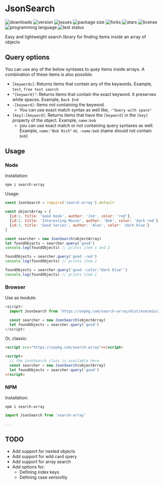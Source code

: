 # JsonSearch
<img alt="downloads" src="https://img.shields.io/npm/dt/search-array?style=flat-square"> <img alt="version" src="https://img.shields.io/npm/v/search-array?style=flat-square"> <img alt="issues" src="https://img.shields.io/github/issues/ferrriii/JsonSearch?style=flat-square"> <img alt="package size" src="https://img.shields.io/bundlephobia/minzip/search-array?style=flat-square"> <img alt="forks" src="https://img.shields.io/github/forks/ferrriii/JsonSearch?style=flat-square"> <img alt="stars" src="https://img.shields.io/github/stars/ferrriii/JsonSearch?style=flat-square"> <img alt="license" src="https://img.shields.io/github/license/ferrriii/JsonSearch?style=flat-square"> <img alt="programming language" src="https://img.shields.io/github/languages/top/ferrriii/JsonSearch?style=flat-square"> <img alt="test status" src="https://img.shields.io/github/workflow/status/ferrriii/JsonSearch/test?label=test&style=flat-square">

Easy and lightweight search library for finding items inside an array of objects

## Query options

You can use any of the below syntaxes to quey items inside arrays. A combination of these items is also possible.

- `[keywords]`: Returns items that contain any of the keywords. Example, `test`, `free text search`
- `"[keyword]"`: Returns items that contain the exact keyword. It preserves white spaces. Example, `Back End`
- `-[keyword]`: Items not containing the keyword.
  - You can use exact match syntax as well like, `-"Query with space"`
- `[key]:[keyword]`: Returns items that have the `[keyword]` in the `[key]` property of the object. Example, `name:bob`
  - you can use exact match or not containing query syntaxes as well. Example, `name:"Bob Rich"` or, `-name:bob` (name should not contain `bob`)

## Usage

### Node

Installation:
```
npm i search-array
```

Usage:
```JavaScript
const JsonSearch = require('search-array').default

const objectArray = [
  {id:1, title: 'Good book', author: 'Jim', color: 'red'},
  {id:2, title: 'Interesting Movie', author: 'Bob', color: 'dark red'},
  {id:3, title: 'Good Series', author: 'Alex', color: 'dark blue'}
]

const searcher = new JsonSearch(objectArray)
let foundObjects = searcher.query('good')
console.log(foundObjects) // prints item 1 and 2

foundObjects = searcher.query('good -red')
console.log(foundObjects) // prints item 2

foundObjects = searcher.query('good -color:"dark blue"')
console.log(foundObjects) // prints item 1
```

### Browser
Use as module:

```JavaScript
<script>
  import JsonSearch from 'https://unpkg.com/search-array/dist/esm/min/JsonSearch.js'

  const searcher = new JsonSearch(objectArray)
  let foundObjects = searcher.query('good')
</script>
```

Or, classic:

```html
<script src="https://unpkg.com/search-array"></script>

<script>
  // the JsonSearch class is available here
  const searcher = new JsonSearch(objectArray)
  let foundObjects = searcher.query('good')
</script>
```


### NPM
Installation:
```
npm i search-array
```

```JavaScript
import JsonSearch from 'search-array'

...
```

## TODO

- Add support for nested objects
- Add support for wild card query
- Add support for array search
- Add options for:
  - Defining index keys
  - Defining case sensivitiy
